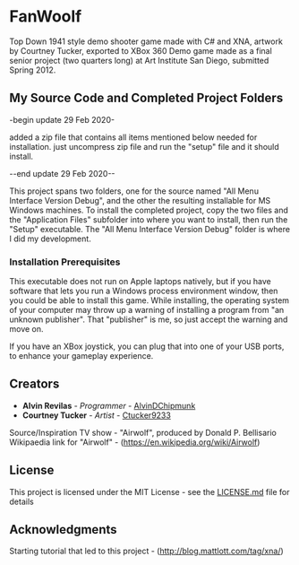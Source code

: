 # FanWoolf
Top Down 1941 style demo shooter game made with C# and XNA, artwork by Courtney Tucker, exported to XBox 360
Demo game made as a final senior project (two quarters long) at Art Institute San Diego, submitted Spring 2012.

## My Source Code and Completed Project Folders
-begin update 29 Feb 2020-

added a zip file that contains all items mentioned below needed for installation.  just uncompress zip file and run the "setup" file and it should install.

--end update 29 Feb 2020--

This project spans two folders, one for the source named "All Menu Interface Version Debug", and the other the resulting installable for MS Windows machines.
To install the completed project, copy the two files and the "Application Files" subfolder into where you want to install, then run the "Setup" executable.
The "All Menu Interface Version Debug" folder is where I did my development.

### Installation Prerequisites

This executable does not run on Apple laptops natively, but if you have software that lets you run a Windows process environment window, then you could be able to install this game.
While installing, the operating system of your computer may throw up a warning of installing a program from "an unknown publisher".  That "publisher" is me, so just accept the warning and move on. 

If you have an XBox joystick, you can plug that into one of your USB ports, to enhance your gameplay experience.

## Creators

* **Alvin Revilas** - *Programmer* - [AlvinDChipmunk](https://github.com/AlvinDChipmunk)
* **Courtney Tucker** - *Artist* - [Ctucker9233](https://github.com/Ctucker9233)

Source/Inspiration TV show - "Airwolf", produced by Donald P. Bellisario
Wikipaedia link for "Airwolf" - (https://en.wikipedia.org/wiki/Airwolf)

## License

This project is licensed under the MIT License - see the [LICENSE.md](LICENSE.md) file for details

## Acknowledgments

Starting tutorial that led to this project - (http://blog.mattlott.com/tag/xna/)

